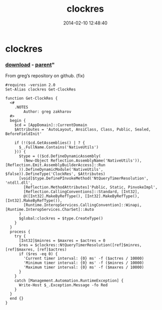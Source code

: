 ﻿---
pid:            4887
parent:         4884
children:       
poster:         Janny
title:          clockres
date:           2014-02-10 12:48:40
format:         posh
---

# clockres

### [download](4887.ps1) - [parent](4884.md)"

From greg’s repository on github. (fix)

```posh
#requires -version 2.0
Set-Alias clockres Get-ClockRes

function Get-ClockRes {
  <#
    .NOTES
        Author: greg zakharov
  #>
  begin {
    $cd = [AppDomain]::CurrentDomain
    $Attributes = 'AutoLayout, AnsiClass, Class, Public, Sealed, BeforeFieldInit'
    
    if (!($cd.GetAssemblies() | ? {
      $_.FullName.Contains('NativeUtils')
    })) {
      $type = (($cd.DefineDynamicAssembly(
        (New-Object Reflection.AssemblyName('NativeUtils')), [Reflection.Emit.AssemblyBuilderAccess]::Run
      )).DefineDynamicModule('NativeUtils', $false)).DefineType('ClockRes', $Attributes)
      [void]$type.DefinePInvokeMethod('NtQueryTimerResolution', 'ntdll.dll',
        [Reflection.MethodAttributes]'Public, Static, PinvokeImpl',
        [Reflection.CallingConventions]::Standard, [Int32],
        @([Int32].MakeByRefType(), [Int32].MakeByRefType(), [Int32].MakeByRefType()),
        [Runtime.InteropServices.CallingConvention]::Winapi, [Runtime.InteropServices.CharSet]::Auto
      )
      $global:clockres = $type.CreateType()
    }
  }
  process {
    try {
      [Int32]$minres = $maxres = $actres = 0
      $res = $clockres::NtQueryTimerResolution([ref]$minres, [ref]$maxres, [ref]$actres)
      if ($res -eq 0) {
        'Current timer interval: {0} ms' -f ($actres / 10000)
        'Minimum timer interval: {0} ms' -f ($minres / 10000)
        'Maximum timer interval: {0} ms' -f ($maxres / 10000)
      }
    }
    catch [Management.Automation.RuntimeException] {
      Write-Host $_.Exception.Message -fo Red
    }
  }
  end {}
}
```
